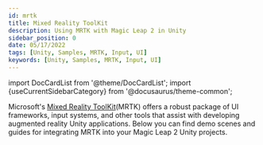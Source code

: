 ```yaml
---
id: mrtk
title: Mixed Reality ToolKit
description: Using MRTK with Magic Leap 2 in Unity
sidebar_position: 0
date: 05/17/2022
tags: [Unity, Samples, MRTK, Input, UI]
keywords: [Unity, Samples, MRTK, Input, UI]
---
```

import DocCardList from '@theme/DocCardList';
import {useCurrentSidebarCategory} from '@docusaurus/theme-common';

Microsoft's [Mixed Reality ToolKit](https://docs.microsoft.com/en-us/windows/mixed-reality/mrtk-unity/?view=mrtkunity-2021-05)(MRTK) offers a robust package of UI frameworks, input systems, and other tools that assist with developing augmented reality Unity applications. Below you can find demo scenes and guides for integrating MRTK into your Magic Leap 2 Unity projects.

<DocCardList items={useCurrentSidebarCategory().items}/>
